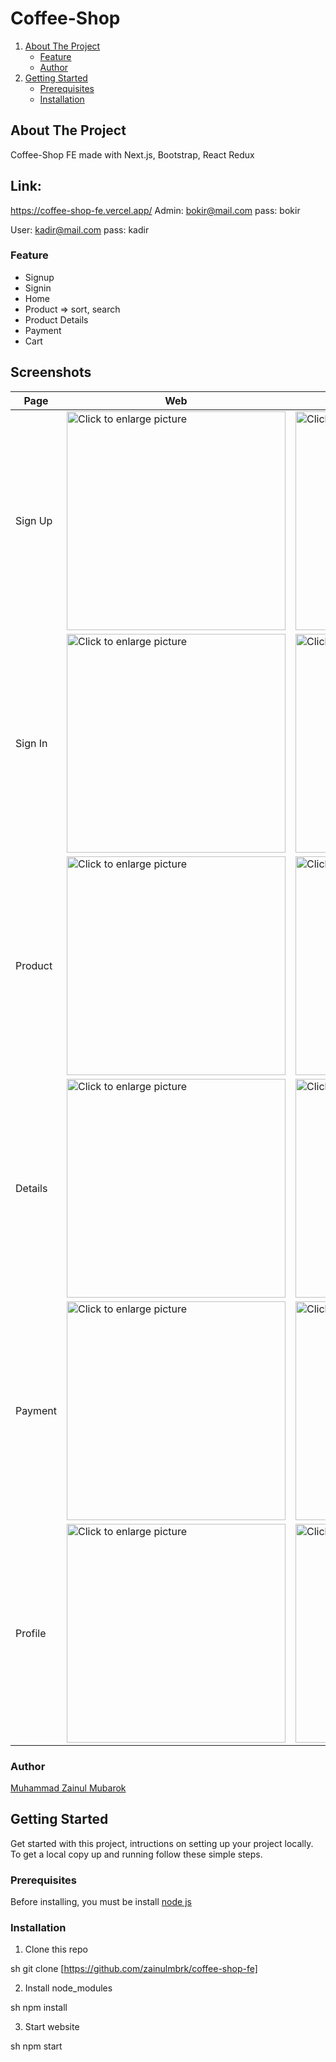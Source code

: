 # Coffee-Shop

<ol>
    <li>
      <a href="#about-the-project">About The Project</a>
      <ul>
        <li><a href="#feature">Feature</a></li>
        <li><a href="#feature">Author</a></li>
      </ul>
    </li>
    <li>
      <a href="#getting-started">Getting Started</a>
      <ul>
        <li><a href="#prerequisites">Prerequisites</a></li>
        <li><a href="#installation">Installation</a></li>
      </ul>
    </li>
 
</ol>

## About The Project
Coffee-Shop FE made with Next.js, Bootstrap, React Redux

## Link:
https://coffee-shop-fe.vercel.app/
Admin: bokir@mail.com
pass: bokir

User: kadir@mail.com
pass: kadir


### Feature
- Signup
- Signin
- Home
- Product => sort, search
- Product Details
- Payment
- Cart
## Screenshots
 | Page | Web | Mobile | 
 | ------- | ---- | ------ |
 |Sign Up|<a href="https://drive.google.com/uc?export=view&id=1CvUeMuVPMBAI04Lt7HPu9U6V2B14f05Y"><img src="https://drive.google.com/uc?export=view&id=1CvUeMuVPMBAI04Lt7HPu9U6V2B14f05Y" style="width: 350px; max-width: 100%; height: auto" title="Click to enlarge picture" />|<a href="https://drive.google.com/uc?export=view&id=1V3h1I3yd8t_HLmZQn5_q52P-YW-so2xc"><img src="https://drive.google.com/uc?export=view&id=1V3h1I3yd8t_HLmZQn5_q52P-YW-so2xc" style="width: 350px; max-width: 100%; height: auto" title="Click to enlarge picture" />
 |Sign In|<a href="https://drive.google.com/uc?export=view&id=1qzAGRvV5YpNgPu_vyj8_FGEsIWqrynm3"><img src="https://drive.google.com/uc?export=view&id=1qzAGRvV5YpNgPu_vyj8_FGEsIWqrynm3" style="width: 350px; max-width: 100%; height: auto" title="Click to enlarge picture" />|<a href="https://drive.google.com/uc?export=view&id=1u_3KR3ihIXpDudzd2LDpM_nOj5vslJn4"><img src="https://drive.google.com/uc?export=view&id=1u_3KR3ihIXpDudzd2LDpM_nOj5vslJn4" style="width: 350px; max-width: 100%; height: auto" title="Click to enlarge picture" />
|Product|<a href="https://drive.google.com/uc?export=view&id=1y-200c8FKzPmXivCTY8Bui0wLTw3Vx8G"><img src="https://drive.google.com/uc?export=view&id=1y-200c8FKzPmXivCTY8Bui0wLTw3Vx8G" style="width: 350px; max-width: 100%; height: auto" title="Click to enlarge picture" />|<a href="https://drive.google.com/uc?export=view&id=1FBLxE4OEJOCu2oBqA1UfoJdSyq3VErd9"><img src="https://drive.google.com/uc?export=view&id=1FBLxE4OEJOCu2oBqA1UfoJdSyq3VErd9" style="width: 350px; max-width: 100%; height: auto" title="Click to enlarge picture" />
|Details|<a href="https://drive.google.com/uc?export=view&id=1flKwVcVkwHXcPWPjwSVihb5cxYLbo6dT"><img src="https://drive.google.com/uc?export=view&id=1flKwVcVkwHXcPWPjwSVihb5cxYLbo6dT" style="width: 350px; max-width: 100%; height: auto" title="Click to enlarge picture" />|<a href="https://drive.google.com/uc?export=view&id=1XkWjNikNmKuPEFpGq48WQ156jDWXuSKe"><img src="https://drive.google.com/uc?export=view&id=1XkWjNikNmKuPEFpGq48WQ156jDWXuSKe" style="width: 350px; max-width: 100%; height: auto" title="Click to enlarge picture" />
|Payment|<a href="https://drive.google.com/uc?export=view&id=1YMfb_Ld_s6Bm0mbgZjJz5NvS4mIPiR2e"><img src="https://drive.google.com/uc?export=view&id=1YMfb_Ld_s6Bm0mbgZjJz5NvS4mIPiR2e" style="width: 350px; max-width: 100%; height: auto" title="Click to enlarge picture" />|<a href="https://drive.google.com/uc?export=view&id=1Nfg6_eUk87vMLULqs01xbNFGpQQkokjj"><img src="https://drive.google.com/uc?export=view&id=1Nfg6_eUk87vMLULqs01xbNFGpQQkokjj" style="width: 350px; max-width: 100%; height: auto" title="Click to enlarge picture" />
|Profile|<a href="https://drive.google.com/uc?export=view&id=1eu1O7uXL75isfJv5XdNMfY4SJNqp4h0_"><img src="https://drive.google.com/uc?export=view&id=1eu1O7uXL75isfJv5XdNMfY4SJNqp4h0_" style="width: 350px; max-width: 100%; height: auto" title="Click to enlarge picture" />|<a href="https://drive.google.com/uc?export=view&id=1xQY0kO6t84-d_ChATlJb-Z1XColi-663"><img src="https://drive.google.com/uc?export=view&id=1xQY0kO6t84-d_ChATlJb-Z1XColi-663" style="width: 350px; max-width: 100%; height: auto" title="Click to enlarge picture" />

### Author
[Muhammad Zainul Mubarok](https://github.com/zainulmbrk)

## Getting Started

Get started with this project, intructions on setting up your project locally.<br />
To get a local copy up and running follow these simple steps.
### Prerequisites

Before installing, you must be install [node js](https://nodejs.org) 
### Installation

1. Clone this repo
 
sh
git clone [https://github.com/zainulmbrk/coffee-shop-fe]

2. Install node_modules

sh
npm install

3. Start website

sh
npm start
